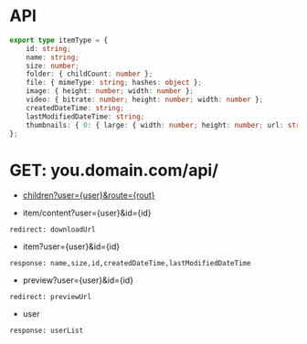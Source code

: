 # API

```ts
export type itemType = {
    id: string;
    name: string;
    size: number;
    folder: { childCount: number };
    file: { mimeType: string; hashes: object };
    image: { height: number; width: number };
    video: { bitrate: number; height: number; width: number };
    createdDateTime: string;
    lastModifiedDateTime: string;
    thumbnails: { 0: { large: { width: number; height: number; url: string } } };
};
```

# GET: you.domain.com/api/

- [children?user={user}&route={rout}](./children.md)


- item/content?user={user}&id={id}

`redirect: downloadUrl`

- item?user={user}&id={id}

`response: name,size,id,createdDateTime,lastModifiedDateTime`

- preview?user={user}&id={id}

`redirect: previewUrl`

- user

`response: userList`

```
